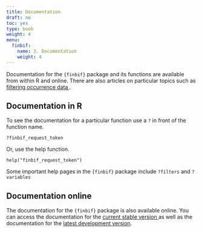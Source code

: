 ```yaml
---
title: Documentation
draft: no
toc: yes
type: book
weight: 4
menu:
  finbif:
    name: 3. Documentation
    weight: 4
---
```




Documentation for the `{finbif}` package and its functions are available from
within R and online. There are also articles on particular topics such as
[filtering occurrence data
](https://luomus.github.io/finbif/articles/v02_filtering.html).

## Documentation in R
To see the documentation for a particular function use a `?` in front of the
function name.

```.language-r
?finbif_request_token
```
Or, use the help function.

```.language-r
help("finbif_request_token")
```

Some important help pages in the `{finbif}` package include `?filters` and
`?variables`

## Documentation online
The documentation for the `{finbif}` package is also available online. You can
access the documentation for the [current stable version
](https://luomus.github.io/finbif/) as well as the documentation for the [latest
development version](https://finbif-docs.netlify.com/).

